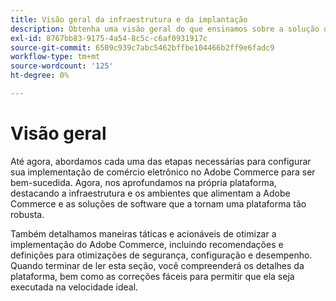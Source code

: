 ```yaml
---
title: Visão geral da infraestrutura e da implantação
description: Obtenha uma visão geral do que ensinamos sobre a solução da Adobe Commerce até agora.
exl-id: 8767bb83-9175-4a54-8c5c-c6af0931917c
source-git-commit: 6509c939c7abc5462bffbe104466b2ff9e6fadc9
workflow-type: tm+mt
source-wordcount: '125'
ht-degree: 0%

---
```


# Visão geral

Até agora, abordamos cada uma das etapas necessárias para configurar sua implementação de comércio eletrônico no Adobe Commerce para ser bem-sucedida. Agora, nos aprofundamos na própria plataforma, destacando a infraestrutura e os ambientes que alimentam a Adobe Commerce e as soluções de software que a tornam uma plataforma tão robusta.

Também detalhamos maneiras táticas e acionáveis de otimizar a implementação do Adobe Commerce, incluindo recomendações e definições para otimizações de segurança, configuração e desempenho. Quando terminar de ler esta seção, você compreenderá os detalhes da plataforma, bem como as correções fáceis para permitir que ela seja executada na velocidade ideal.
